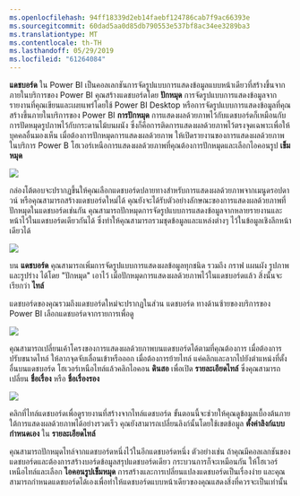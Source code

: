 ```yaml
---
ms.openlocfilehash: 94ff18339d2eb14faebf124786cab7f9ac66393e
ms.sourcegitcommit: 60dad5aa0d85db790553e537bf8ac34ee3289ba3
ms.translationtype: MT
ms.contentlocale: th-TH
ms.lasthandoff: 05/29/2019
ms.locfileid: "61264084"
---
```

**แดชบอร์ด** ใน Power BI เป็นคอลเลกชันการจัดรูปแบบการแสดงข้อมูลแบบหน้าเดียวที่สร้างขึ้นจากภายในบริการของ Power BI คุณสร้างแดชบอร์ดโดย **ปักหมุด** การจัดรูปแบบการแสดงข้อมูลจากรายงานที่คุณเขียนและเผยแพร่โดยใช้ Power BI Desktop หรือการจัดรูปแบบการแสดงข้อมูลที่คุณสร้างขึ้นภายในบริการของ Power BI **การปักหมุด** การแสดงผลด้วยภาพไว้กับแดชบอร์ดก็เหมือนกับการปัดหมุดรูปภาพไว้กับกระดานไม้บนผนัง ซึ่งก็คือการติดการแสดงผลด้วยภาพไว้ตรงจุดเฉพาะเพื่อให้บุคคลอื่นมองเห็น เมื่อต้องการปักหมุดการแสดงผลด้วยภาพ ให้เปิดรายงานของการแสดงผลด้วยภาพในบริการ Power B โฮเวอร์เหนือการแสดงผลด้วยภาพที่คุณต้องการปักหมุดและเลือกไอคอนรูป **เข็มหมุด**

![](media/4-2-create-configure-dashboards/4-2_1.png)

กล่องโต้ตอบจะปรากฏขึ้นให้คุณเลือกแดชบอร์ดปลายทางสำหรับการแสดงผลด้วยภาพจากเมนูดรอปดาวน์ หรือคุณสามารถสร้างแดชบอร์ดใหม่ได้ คุณยังจะได้รับตัวอย่างลักษณะของการแสดงผลด้วยภาพที่ปักหมุดในแดชบอร์ดเช่นกัน คุณสามารถปักหมุดการจัดรูปแบบการแสดงข้อมูลจากหลายรายงานและหน้าไว้ในแดชบอร์ดเดียวกันได้ ซึ่งทำให้คุณสามารถรวมชุดข้อมูลและแหล่งต่างๆ ไว้ในข้อมูลเชิงลึกหน้าเดียวได้

![](media/4-2-create-configure-dashboards/4-2_2.png)

บน **แดชบอร์ด** คุณสามารถเพิ่มการจัดรูปแบบการแสดงผลข้อมูลทุกชนิด รวมถึง กราฟ แผนผัง รูปภาพ และรูปร่าง ได้โดย "ปักหมุด" เอาไว้ เมื่อปักหมุดการแสดงผลด้วยภาพไว้ในแดชบอร์ดแล้ว สิ่งนั้นจะเรียกว่า **ไทล์**

แดชบอร์ดของคุณรวมถึงแดชบอร์ดใหม่จะปรากฏในส่วน แดชบอร์ด ทางด้านซ้ายของบริการของ Power BI เลือกแดชบอร์ดจากรายการเพื่อดู

![](media/4-2-create-configure-dashboards/4-2_3.png)

คุณสามารถเปลี่ยนเค้าโครงของการแสดงผลด้วยภาพบนแดชบอร์ดได้ตามที่คุณต้องการ เมื่อต้องการปรับขนาดไทล์ ให้ลากจุดจับเลื่อนเข้าหรือออก เมื่อต้องการย้ายไทล์ แค่คลิกและลากไปยังตำแหน่งที่ตั้งอื่นบนแดชบอร์ด โฮเวอร์เหนือไทล์แล้วคลิกไอคอน **ดินสอ** เพื่อเปิด **รายละเอียดไทล์** ซึ่งคุณสามารถเปลี่ยน **ชื่อเรื่อง** หรือ **ชื่อเรื่องรอง**

![](media/4-2-create-configure-dashboards/4-2_4.png)

คลิกที่ไทล์แดชบอร์ดเพื่อดูรายงานที่สร้างจากไทล์แดชบอร์ด ขั้นตอนนี้จะช่วยให้คุณดูข้อมูลเบื้องต้นภายใต้การแสดงผลด้วยภาพได้อย่างรวดเร็ว คุณยังสามารถเปลี่ยนลิงก์นั้นโดยใช้เขตข้อมูล **ตั้งค่าลิงก์แบบกำหนดเอง** ใน **รายละเอียดไทล์**

คุณสามารถปักหมุดไทล์จากแดชบอร์ดหนึ่งไว้ในอีกแดชบอร์ดหนึ่ง ตัวอย่างเช่น ถ้าคุณมีคอลเลกชันของแดชบอร์ดและต้องการสร้างบอร์ดข้อมูลสรุปแดชบอร์ดเดียว กระบวนการก็จะเหมือนกัน ให้โฮเวอร์เหนือไทล์และเลือก **ไอคอนรูปเข็มหมุด** การสร้างและการเปลี่ยนแปลงแดชบอร์ดเป็นเรื่องง่าย และคุณสามารถกำหนดแดชบอร์ดได้เองเพื่อทำให้แดชบอร์ดแบบหน้าเดียวของคุณแสดงสิ่งที่ควรจะเป็นเท่านั้น

